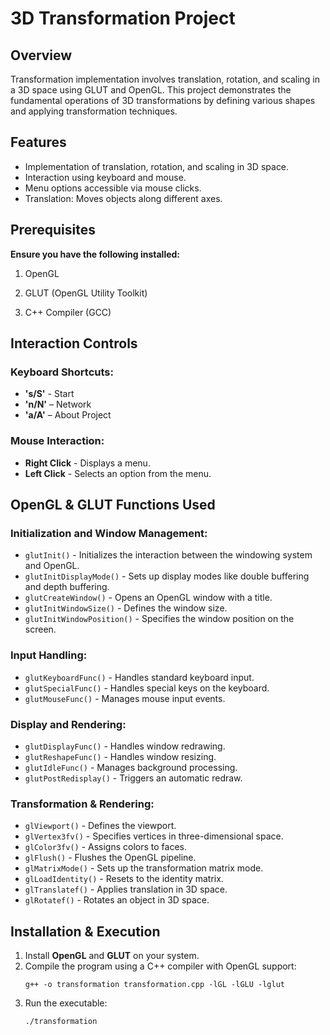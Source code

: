 # 3D Transformation Project

## Overview
Transformation implementation involves translation, rotation, and scaling in a 3D space using GLUT and OpenGL. This project demonstrates the fundamental operations of 3D transformations by defining various shapes and applying transformation techniques.

## Features
- Implementation of translation, rotation, and scaling in 3D space.
- Interaction using keyboard and mouse.
- Menu options accessible via mouse clicks.
- Translation: Moves objects along different axes.

## Prerequisites

**Ensure you have the following installed:**

1. OpenGL

2. GLUT (OpenGL Utility Toolkit)

3. C++ Compiler (GCC)

## Interaction Controls
### Keyboard Shortcuts:
- **'s/S'** - Start
- **'n/N'** – Network
- **'a/A'** – About Project

### Mouse Interaction:
- **Right Click** - Displays a menu.
- **Left Click** - Selects an option from the menu.

## OpenGL & GLUT Functions Used
### Initialization and Window Management:
- `glutInit()` - Initializes the interaction between the windowing system and OpenGL.
- `glutInitDisplayMode()` - Sets up display modes like double buffering and depth buffering.
- `glutCreateWindow()` - Opens an OpenGL window with a title.
- `glutInitWindowSize()` - Defines the window size.
- `glutInitWindowPosition()` - Specifies the window position on the screen.

### Input Handling:
- `glutKeyboardFunc()` - Handles standard keyboard input.
- `glutSpecialFunc()` - Handles special keys on the keyboard.
- `glutMouseFunc()` - Manages mouse input events.

### Display and Rendering:
- `glutDisplayFunc()` - Handles window redrawing.
- `glutReshapeFunc()` - Handles window resizing.
- `glutIdleFunc()` - Manages background processing.
- `glutPostRedisplay()` - Triggers an automatic redraw.

### Transformation & Rendering:
- `glViewport()` - Defines the viewport.
- `glVertex3fv()` - Specifies vertices in three-dimensional space.
- `glColor3fv()` - Assigns colors to faces.
- `glFlush()` - Flushes the OpenGL pipeline.
- `glMatrixMode()` - Sets up the transformation matrix mode.
- `glLoadIdentity()` - Resets to the identity matrix.
- `glTranslatef()` - Applies translation in 3D space.
- `glRotatef()` - Rotates an object in 3D space.

## Installation & Execution
1. Install **OpenGL** and **GLUT** on your system.
2. Compile the program using a C++ compiler with OpenGL support:
   ```
   g++ -o transformation transformation.cpp -lGL -lGLU -lglut
   ```
3. Run the executable:
   ```
   ./transformation
   ```
